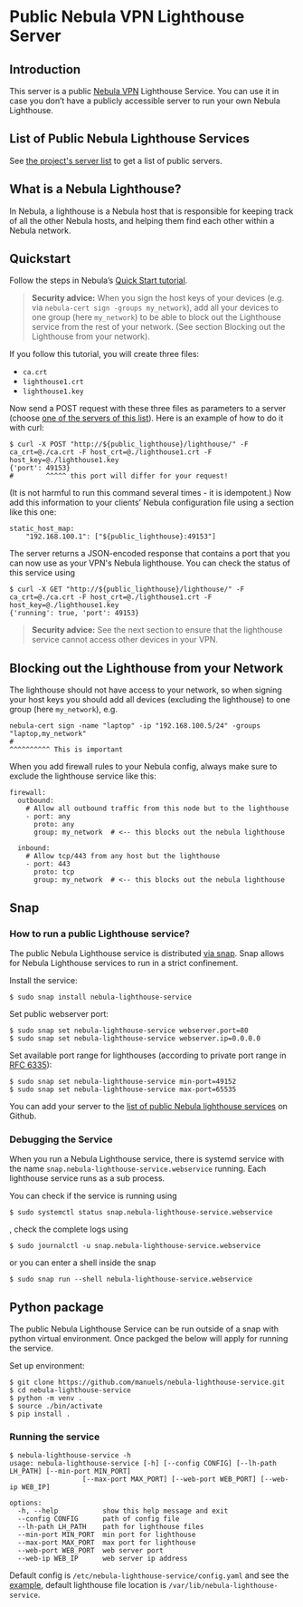 # Public Nebula VPN Lighthouse Server

## Introduction
This server is a public [Nebula VPN](https://www.defined.net/nebula/) Lighthouse Service. You can use it in case you don’t have a publicly accessible server to run your own Nebula Lighthouse.

## List of Public Nebula Lighthouse Services
See [the project's server list](https://htmlpreview.github.io/?https://github.com/manuels/nebula-lighthouse-service/blob/main/server-list.html) to get a list of public servers.

## What is a Nebula Lighthouse?

In Nebula, a lighthouse is a Nebula host that is responsible for keeping track of all the other Nebula hosts, and helping them find each other within a Nebula network.

## Quickstart

Follow the steps in Nebula’s [Quick Start tutorial](https://www.defined.net/nebula/quick-start/).

> **Security advice:** When you sign the host keys of your devices (e.g. via `nebula-cert sign -groups my_network`), add all your devices to one group (here `my_network`) to be able to block out the Lighthouse service from the rest of your network. (See section Blocking out the Lighthouse from your network).

If you follow this tutorial, you will create three files:

 - `ca.crt`
 - `lighthouse1.crt`
 - `lighthouse1.key`

Now send a POST request with these three files as parameters to a server (choose [one of the servers of this list](https://htmlpreview.github.io/?https://github.com/manuels/nebula-lighthouse-service/blob/main/server-list.html)).
Here is an example of how to do it with curl:

```
$ curl -X POST "http://${public_lighthouse}/lighthouse/" -F ca_crt=@./ca.crt -F host_crt=@./lighthouse1.crt -F host_key=@./lighthouse1.key
{'port': 49153}
#        ^^^^^ this port will differ for your request!
```

(It is not harmful to run this command several times - it is idempotent.)
Now add this information to your clients’ Nebula configuration file using a section like this one:

```
static_host_map:
    "192.168.100.1": ["${public_lighthouse}:49153"]
```

The server returns a JSON-encoded response that contains a port that you can now use as your VPN's Nebula lighthouse.
You can check the status of this service using

```
$ curl -X GET "http://${public_lighthouse}/lighthouse/" -F ca_crt=@./ca.crt -F host_crt=@./lighthouse1.crt -F host_key=@./lighthouse1.key
{'running': true, 'port': 49153}
```

> **Security advice:** See the next section to ensure that the lighthouse service cannot access other devices in your VPN.

## Blocking out the Lighthouse from your Network

The lighthouse should not have access to your network, so when signing your host keys you should add all devices (excluding the lighthouse) to one group (here `my_network`), e.g.

```
nebula-cert sign -name "laptop" -ip "192.168.100.5/24" -groups "laptop,my_network"
#                                                                      ^^^^^^^^^^ This is important
```

When you add firewall rules to your Nebula config, always make sure to exclude the lighthouse service like this:

```
firewall:
  outbound:
    # Allow all outbound traffic from this node but to the lighthouse
    - port: any
      proto: any
      group: my_network  # <-- this blocks out the nebula lighthouse
      
  inbound:
    # Allow tcp/443 from any host but the lighthouse
    - port: 443
      proto: tcp
      group: my_network  # <-- this blocks out the nebula lighthouse
```
## Snap

### How to run a public Lighthouse service?
The public Nebula Lighthouse service is distributed [via snap](https://snapcraft.io/nebula-lighthouse-service). Snap allows for Nebula Lighthouse services to run in a strict confinement. 

Install the service:
```
$ sudo snap install nebula-lighthouse-service
```
Set public webserver port:
```
$ sudo snap set nebula-lighthouse-service webserver.port=80
$ sudo snap set nebula-lighthouse-service webserver.ip=0.0.0.0
```

Set available port range for lighthouses (according to private port range in [RFC 6335](https://datatracker.ietf.org/doc/html/rfc6335#section-6)):
```
$ sudo snap set nebula-lighthouse-service min-port=49152
$ sudo snap set nebula-lighthouse-service max-port=65535
```

You can add your server to the [list of public Nebula lighthouse services](https://github.com/manuels/nebula-lighthouse-service/blob/main/server-list.html) on Github.

### Debugging the Service
When you run a Nebula Lighthouse service, there is systemd service with the name `snap.nebula-lighthouse-service.webservice` running. Each lighthouse service runs as a sub process.

You can check if the service is running using
```
$ sudo systemctl status snap.nebula-lighthouse-service.webservice
```
, check the complete logs using
```
$ sudo journalctl -u snap.nebula-lighthouse-service.webservice
```
or you can enter a shell inside the snap
```
$ sudo snap run --shell nebula-lighthouse-service.webservice
```

## Python package

The public Nebula Lighthouse Service can be run outside of a snap with python virtual environment. Once packged the below will apply for running the service.

Set up environment:
```
$ git clone https://github.com/manuels/nebula-lighthouse-service.git
$ cd nebula-lighthouse-service
$ python -m venv .
$ source ./bin/activate
$ pip install .
```
### Running the service
```
$ nebula-lighthouse-service -h
usage: nebula-lighthouse-service [-h] [--config CONFIG] [--lh-path LH_PATH] [--min-port MIN_PORT]
                  [--max-port MAX_PORT] [--web-port WEB_PORT] [--web-ip WEB_IP]

options:
  -h, --help           show this help message and exit
  --config CONFIG      path of config file
  --lh-path LH_PATH    path for lighthouse files
  --min-port MIN_PORT  min port for lighthouse
  --max-port MAX_PORT  max port for lighthouse
  --web-port WEB_PORT  web server port
  --web-ip WEB_IP      web server ip address
```
Default config is `/etc/nebula-lighthouse-service/config.yaml` and see the [example](./examples/config.yaml), default lighthouse file location is `/var/lib/nebula-lighthouse-service`.


